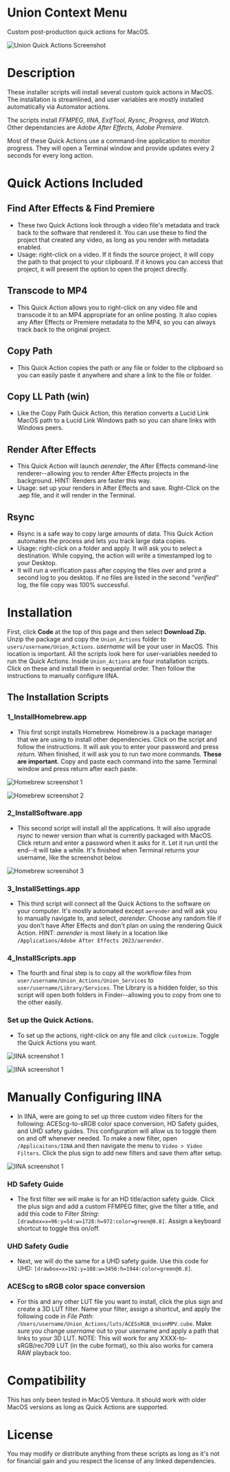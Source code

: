 # Union Context Menu
 Custom post-production quick actions for MacOS.

![Union Quick Actions Screenshot](images/union_qa.jpg)

# Description

These installer scripts will install several custom quick actions in MacOS. The installation is streamlined, and user variables are mostly installed automatically via Automator actions.

The scripts install *FFMPEG, IINA, ExifTool, Rysnc, Progress, and Watch.*
Other dependancies are *Adobe After Effects, Adobe Premiere.*

Most of these Quick Actions use a command-line application to monitor progress. They will open a Terminal window and provide updates every 2 seconds for every long action.

# Quick Actions Included

## Find After Effects & Find Premiere
* These two Quick Actions look through a video file's metadata and track back to the software that rendered it. You can use these to find the project that created any video, as long as you render with metadata enabled.
* Usage: right-click on a video. If it finds the source project, it will copy the path to that project to your clipboard. If it knows you can access that project, it will present the option to open the project directly. 

## Transcode to MP4
* This Quick Action allows you to right-click on any video file and transcode it to an MP4 appropriate for an online posting. It also copies any After Effects or Premiere metadata to the MP4, so you can always track back to the original project.

## Copy Path 
* This Quick Action copies the path or any file or folder to the clipboard so you can easily paste it anywhere and share a link to the file or folder.

## Copy LL Path (win)
* Like the Copy Path Quick Action, this iteration converts a Lucid Link MacOS path to a Lucid Link Windows path so you can share links with Windows peers.

## Render After Effects
* This Quick Action will launch *aerender*, the After Effects command-line renderer--allowing you to render After Effects projects in the background. HINT: Renders are faster this way.
* Usage: set up your renders in After Effects and save. Right-Click on the .aep file, and it will render in the Terminal.

## Rsync
* Rsync is a safe way to copy large amounts of data. This Quick Action automates the process and lets you track large data copies. 
* Usage: right-click on a folder and apply. It will ask you to select a destination. While copying, the action will write a timestamped log to your Desktop. 
* It will run a verification pass after copying the files over and print a second log to you desktop. If no files are listed in the second *"verified"* log, the file copy was 100% successful.

# Installation

First, click **Code** at the top of this page and then select **Download Zip.** Unzip the package and copy the `Union_Actions` folder to `users/username/Union_Actions`. *username* will be your user in MacOS. This location is important. All the scripts look here for user-variables needed to run the Quick Actions. Inside `Union_Actions` are four installation scripts. Click on these and install them in sequential order. Then follow the instructions to manually configure IINA.

## The Installation Scripts

### 1_InstallHomebrew.app
* This first script installs Homebrew. Homebrew is a package manager that we are using to install other dependencies. Click on the script and follow the instructions. It will ask you to enter your password and press *return*. When finished, it will ask you to run two more commands. **These are important.** Copy and paste each command into the same Terminal window and press return after each paste.

![Homebrew screenshot 1](images/term1.jpg)

![Homebrew screenshot 2](images/term2.jpg)

### 2_InstallSoftware.app
* This second script will install all the applications. It will also upgrade *rsync* to newer version than what is currently packaged with MacOS. Click return and enter a password when it asks for it. Let it run until the end--it will take a while. It's finished when Terminal returns your username, like the screenshot below.

![Homebrew screenshot 3](images/term3.jpg)

### 3_InstallSettings.app
* This third script will connect all the Quick Actions to the software on your computer. It's mostly automated except `aerender` and will ask you to manually navigate to, and select, *aerender*. Choose any random file if you don't have After Effects and don't plan on using the rendering Quick Action. HINT: *aerender* is most likely in a location like `/Applications/Adobe After Effects 2023/aerender`.

### 4_InstallScripts.app
* The fourth and final step is to copy all the workflow files from `user/username/Union_Actions/Union_Services` to `user/username/Library/Services`. The Library is a hidden folder, so this script will open both folders in Finder--allowing you to copy from one to the other easily.

### Set up the Quick Actions.
* To set up the actions, right-click on any file and click `customize`. Toggle the Quick Actions you want.

![IINA screenshot 1](images/qa1.jpg)

![IINA screenshot 1](images/qa2.jpg)

# Manually Configuring IINA
* In IINA, were are going to set up three custom video filters for the following: ACEScg-to-sRGB color space conversion, HD Safety guides, and UHD safety guides. This configuration will allow us to toggle them on and off whenever needed. To make a new filter, open `/Applicaitons/IINA` and then navigate the menu to `Video > Video Filters`. Click the plus sign to add new filters and save them after setup.

![IINA screenshot 1](images/iina.jpg)

### HD Safety Guide
* The first filter we will make is for an HD title/action safety guide. Click the plus sign and add a custom FFMPEG filter, give the filter a title, and add this code to *Filter String*: `[drawbox=x=96:y=54:w=1728:h=972:color=green@0.8]`. Assign a keyboard shortcut to toggle this on/off.

### UHD Safety Gudie
* Next, we will do the same for a UHD safety guide. Use this code for UHD: `[drawbox=x=192:y=108:w=3456:h=1944:color=green@0.8]`.

### ACEScg to sRGB color space conversion
* For this and any other LUT file you want to install, click the plus sign and create a 3D LUT filter. Name your filter, assign a shortcut, and apply the following code in *File Path*: `/Users/username/Union_Actions/luts/ACESsRGB_UnionMPV.cube`. Make sure you change *username* out to your username and apply a path that links to your 3D LUT. NOTE: This will work for any XXXX-to-sRGB/rec709 LUT (in the cube format), so this also works for camera RAW playback too.

# Compatibility

This has only been tested in MacOS Ventura. It should work with older MacOS versions as long as Quick Actions are supported.


# License

You may modify or distribute anything from these scripts as long as it's not for financial gain and you respect the license of any linked dependencies.